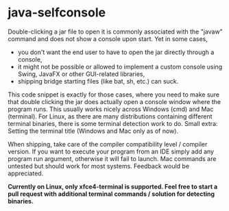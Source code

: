 # java-selfconsole
Double-clicking a jar file to open it is commonly associated with the "javaw" command and does not show a console upon start.
Yet in some cases,
* you don't want the end user to have to open the jar directly through a console,
* it might not be possible or allowed to implement a custom console using Swing, JavaFX or other GUI-related libraries,
* shipping bridge starting files (like bat, sh, etc.) can suck.

This code snippet is exactly for those cases, where you need to make sure that double clicking the jar does actually open a console window where the program runs. This usually works nicely across Windows (cmd) and Mac (terminal). For Linux, as there are many distributions containing different terminal binaries, there is some terminal detection work to do. Small extra: Setting the terminal title (Windows and Mac only as of now).

When shipping, take care of the compiler compatibility level / compiler version. If you want to execute your program from an IDE simply add any program run argument, otherwise it will fail to launch. Mac commands are untested but should work for most systems. Feedback would be appreciated.

**Currently on Linux, only xfce4-terminal is supported. Feel free to start a pull request with additional terminal commands / solution for detecting binaries.**
